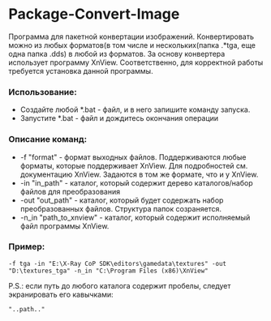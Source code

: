 # Package-Convert-Image
Программа для пакетной конвертации изображений.
Конвертировать можно из любых форматов(в том числе и нескольких(папка .*tga, еще одна папка .dds) в любой из форматов.
За основу конвертера использует программу XnView. Соответственно, для корректной работы требуется установка данной программы.

### Использование:
* Создайте любой *.bat - файл, и в него запишите команду запуска.
* Запустите *.bat - файл и дождитесь окончания операции

### Описание команд:
* -f "format" - формат выходных файлов. Поддерживаются любые форматы, которые поддерживает XnView. Для подробностей см. документацию XnView. Задаются в том же формате, что и у XnView.
* -in "in_path" - каталог, который содержит дерево каталогов/набор файлов для преобразования
* -out "out_path" - каталог, который будет содержать набор преобразованных файлов. Структура папок созраняется.
* -n_in "path_to_xnview" - каталог, который содержит исполняемый файл программы XnView.

### Пример:
```
-f tga -in "E:\X-Ray CoP SDK\editors\gamedata\textures" -out "D:\textures_tga" -n_in "C:\Program Files (x86)\XnView"
```

P.S.: если путь до любого каталога содержит пробелы, следует экранировать его кавычками:
```
"..path.."
```
